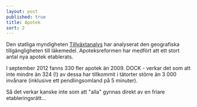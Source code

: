 ```yaml
---
layout: post
published: true
title: Apotek
sort: 2
---
```






Den statliga myndigheten [Tillväxtanalys](http://www.tillvaxtanalys.se/publikationer/rapportserien/rapportserien/2012-11-12-geografisk-tillganglighet-till-lakemedel-----en-analys-av-omregleringen-av-apoteksmarknaden---slutrapport.html) har analyserat den geografiska tillgängligheten till läkemedel. Apoteksreformen har medfört att ett stort antal nya apotek etablerats. 

I september 2012 fanns 330 fler apotek än 2009. DOCK - verkar det som att inte mindre än 324 (!) av dessa har tillkommit i tätorter större än 3 000 invånare (inklusive ett pendlingsomland på 5 minuter). 

Så det verkar kanske inte som att "alla" gynnas direkt av en friare etableringsrätt...
